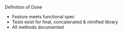 Definition of Done

* Feature meets functional spec
* Tests exist for final, concatenated & minified library
* All methods documented
